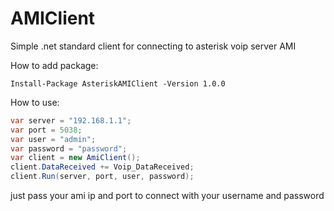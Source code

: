 # AMIClient

Simple .net standard client for connecting to asterisk voip server AMI

How to add package:

```
Install-Package AsteriskAMIClient -Version 1.0.0
```

How to use:

```c#
var server = "192.168.1.1";
var port = 5038;
var user = "admin";
var password = "password";
var client = new AmiClient();
client.DataReceived += Voip_DataReceived;
client.Run(server, port, user, password);
```

just pass your ami ip and port to connect with your username and password
